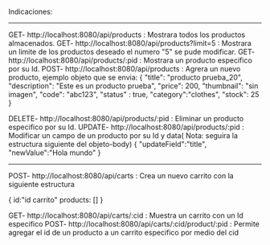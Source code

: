 Indicaciones:
**************************************************************************************************************************
GET- http://localhost:8080/api/products  : Mostrara todos los productos almacenados.
GET- http://localhost:8080/api/products?limit=5 : Mostrara un limite de los  productos deseado el numero "5" se pude modificar.
GET- http://localhost:8080/api/products/:pid : Mostrara un producto especifico por su Id.
POST- http://localhost:8080/api/products  : Agrera un nuevo producto, ejemplo objeto que se envia:
{
        "title": "producto prueba_20",
        "description": "Este es un producto prueba",
        "price": 200,
        "thumbnail": "sin imagen",
        "code": "abc123",
	"status" : true,
	"category":"clothes",
        "stock": 25
}

DELETE- http://localhost:8080/api/products/:pid  : Eliminar un producto especifico por su Id.
UPDATE- http://localhost:8080/api/products/:pid  : Modificar un campo de un producto por su Id y data( Nota: seguira la estructura siguiente del objeto-body)
{
	"updateField":"title",
	"newValue":"Hola mundo"
}

**************************************************************************************************************************
 
POST- http://localhost:8080/api/carts  : Crea un nuevo carrito con la siguiente estructura 

{
        id:"id carrito"
        products: []
}

GET- http://localhost:8080/api/carts/:cid  : Muestra un carrito con un Id especifico 
POST- http://localhost:8080/api/carts/:cid/product/:pid   : Permite agregar el id de un producto a un carrito especifico por medio del cid